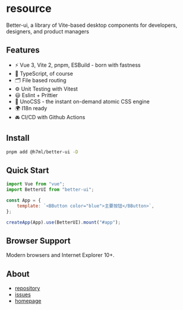 # resource

Better-ui, a library of Vite-based desktop components for developers, designers, and product managers

## Features

- ⚡ Vue 3, Vite 2, pnpm, ESBuild - born with fastness
- 🦾 TypeScript, of course
- 🗂 File based routing
- ⚙️ Unit Testing with Vitest
- 😃 Eslint + Prittier
- 🎨 UnoCSS - the instant on-demand atomic CSS engine
- 🌍 I18n ready
- 🚘 CI/CD with Github Actions

## Install

```bash
pnpm add @h7ml/better-ui -D
```

## Quick Start

```js
import Vue from "vue";
import BetterUI from "better-ui";

const App = {
    template: `<BButton color="blue">主要按钮</BButton>`,
};

createApp(App).use(BetterUI).mount("#app");
```

## Browser Support

Modern browsers and Internet Explorer 10+.

## About
- [repository](https://github.com/h7ml/better-ui)
- [issues](https://github.com/h7ml/better-ui/issues)
- [homepage](https://better-ui.github.io)
